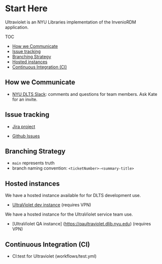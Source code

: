 # Start Here

Ultraviolet is an NYU Libraries implementation of the InvenioRDM application. 

TOC
- [How we Communicate](#how-we-communicate)
- [Issue tracking](#issue-tracking)
- [Branching Strategy](#branching-strategy)
- [Hosted instances](#hosted-instances)
- [Continuous Integration (CI)](#continuous-integration-ci)

## How we Communicate

- [NYU DLTS Slack](https://nyu-dlts.slack.com): comments and questions for team members. Ask Kate for an invite.

## Issue tracking
- [Jira project](https://jira.nyu.edu/browse/INVENIO)

- [Github Issues](https://github.com/nyudlts/ultraviolet/issues)
  
## Branching Strategy

- `main` represents truth
- branch naming convention: `<ticketNumber>-<summary-title>`

## Hosted instances

We have a hosted instance available for for DLTS development use.
- [UltraViolet dev instance](https://devultraviolet.library.nyu.edu) (requires VPN)

We have a hosted instance for the UltraViolet service team use. 
- [UltraViolet QA instance] (https://qaultraviolet.dlib.nyu.edu) (requires VPN)

## Continuous Integration (CI)

- CI:test for Ultraviolet (workflows/test.yml)

